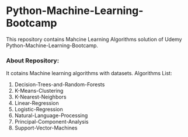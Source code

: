 # Python-Machine-Learning-Bootcamp

This repository contains Mahcine Learning Algorithms solution of Udemy Python-Machine-Learning-Bootcamp. 

### About Repository:
It cotains Machine learning algorithms with datasets. Algorithms List:
1. Decision-Trees-and-Random-Forests
2. K-Means-Clustering
3. K-Nearest-Neighbors
4. Linear-Regression
5. Logistic-Regression
6. Natural-Language-Processing
7. Principal-Component-Analysis
8. Support-Vector-Machines


 


